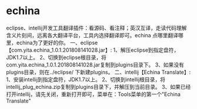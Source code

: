 # echina
eclipse、intellij开发工具翻译插件：看源码、看注释；英汉互译，走读代码理解含义片刻间，远离各大翻译平台，工具内选择翻译即可。echina 点哪里翻译哪里，echina为了更好的你。
一、eclipse【com.yita.echina_1.0.1.201808141028.jar】:
1、解压eclipse到指定盘符，JDK1.7以上。
2、切换到eclipse根目录，将com.yita.echina_1.0.1.201808141028.jar复制到plugins目录下。
3、如果没有plugins目录，则在../eclipse/ 下新建plugins。
二、intellij【Echina Translate】:
1、安装intellij到指定盘符，JDK1.7以上。
2、切换到intellij根目录，将intellij_plug_echina.zip复制到plugins目录下，并解压到当前目录。
3、如果已经打开intellij，请先关闭，重新打开即可，菜单在：Tools菜单的第一个"Echina Translate"
